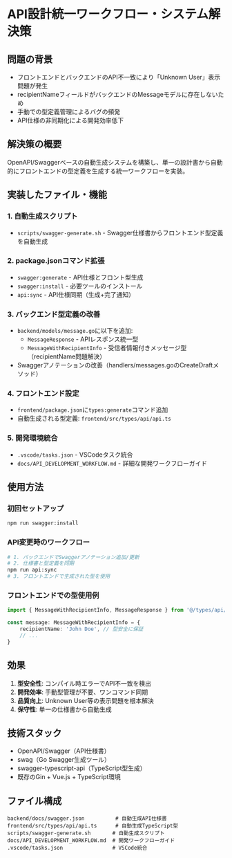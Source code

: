 # API設計統一ワークフロー・システム解決策

## 問題の背景
- フロントエンドとバックエンドのAPI不一致により「Unknown User」表示問題が発生
- recipientNameフィールドがバックエンドのMessageモデルに存在しないため
- 手動での型定義管理によるバグの頻発
- API仕様の非同期化による開発効率低下

## 解決策の概要
OpenAPI/Swaggerベースの自動生成システムを構築し、単一の設計書から自動的にフロントエンドの型定義を生成する統一ワークフローを実装。

## 実装したファイル・機能

### 1. 自動生成スクリプト
- `scripts/swagger-generate.sh` - Swagger仕様書からフロントエンド型定義を自動生成

### 2. package.jsonコマンド拡張
- `swagger:generate` - API仕様とフロント型生成
- `swagger:install` - 必要ツールのインストール  
- `api:sync` - API仕様同期（生成+完了通知）

### 3. バックエンド型定義の改善
- `backend/models/message.go`に以下を追加:
  - `MessageResponse` - APIレスポンス統一型
  - `MessageWithRecipientInfo` - 受信者情報付きメッセージ型（recipientName問題解決）
- Swaggerアノテーションの改善（handlers/messages.goのCreateDraftメソッド）

### 4. フロントエンド設定
- `frontend/package.json`に`types:generate`コマンド追加
- 自動生成される型定義: `frontend/src/types/api/api.ts`

### 5. 開発環境統合
- `.vscode/tasks.json` - VSCodeタスク統合
- `docs/API_DEVELOPMENT_WORKFLOW.md` - 詳細な開発ワークフローガイド

## 使用方法

### 初回セットアップ
```bash
npm run swagger:install
```

### API変更時のワークフロー
```bash
# 1. バックエンドでSwaggerアノテーション追加/更新
# 2. 仕様書と型定義を同期
npm run api:sync
# 3. フロントエンドで生成された型を使用
```

### フロントエンドでの型使用例
```typescript
import { MessageWithRecipientInfo, MessageResponse } from '@/types/api/api'

const message: MessageWithRecipientInfo = {
    recipientName: 'John Doe', // 型安全に保証
    // ...
}
```

## 効果
1. **型安全性**: コンパイル時エラーでAPI不一致を検出
2. **開発効率**: 手動型管理が不要、ワンコマンド同期
3. **品質向上**: Unknown User等の表示問題を根本解決
4. **保守性**: 単一の仕様書から自動生成

## 技術スタック
- OpenAPI/Swagger（API仕様書）
- swag（Go Swagger生成ツール）
- swagger-typescript-api（TypeScript型生成）
- 既存のGin + Vue.js + TypeScript環境

## ファイル構成
```
backend/docs/swagger.json          # 自動生成API仕様書
frontend/src/types/api/api.ts      # 自動生成TypeScript型
scripts/swagger-generate.sh       # 自動生成スクリプト
docs/API_DEVELOPMENT_WORKFLOW.md  # 開発ワークフローガイド
.vscode/tasks.json                # VSCode統合
```